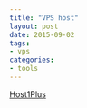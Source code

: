 ```yaml
---
title: "VPS host"
layout: post
date: 2015-09-02
tags:
- vps
categories:
- tools
---
```


[Host1Plus](www.host1plus.com)
